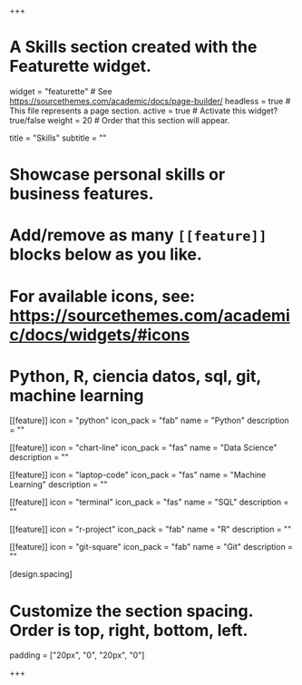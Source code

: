 +++
# A Skills section created with the Featurette widget.
widget = "featurette"  # See https://sourcethemes.com/academic/docs/page-builder/
headless = true  # This file represents a page section.
active = true  # Activate this widget? true/false
weight = 20  # Order that this section will appear.

title = "Skills"
subtitle = ""

# Showcase personal skills or business features.
# 
# Add/remove as many `[[feature]]` blocks below as you like.
# 
# For available icons, see: https://sourcethemes.com/academic/docs/widgets/#icons

# Python, R, ciencia datos, sql, git, machine learning 

[[feature]]
  icon = "python"
  icon_pack = "fab"
  name = "Python"
  description = "" 

[[feature]]
  icon = "chart-line"
  icon_pack = "fas"
  name = "Data Science"
  description = ""  

[[feature]]
  icon = "laptop-code"
  icon_pack = "fas"
  name = "Machine Learning"
  description = ""

[[feature]]
  icon = "terminal"
  icon_pack = "fas"
  name = "SQL"
  description = ""  

[[feature]]
  icon = "r-project"
  icon_pack = "fab"
  name = "R"
  description = ""  

[[feature]]
  icon = "git-square"
  icon_pack = "fab"
  name = "Git"
  description = ""  

  [design.spacing]
  # Customize the section spacing. Order is top, right, bottom, left.
  padding = ["20px", "0", "20px", "0"]

+++
